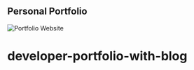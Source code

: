 ## Personal Portfolio

![Portfolio Website](https://i.ibb.co/WgPMpts/image.png)
# developer-portfolio-with-blog
